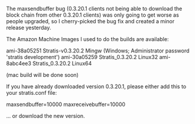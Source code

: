 The maxsendbuffer bug (0.3.20.1 clients not being able to download the block chain from other 0.3.20.1 clients) was only going to get
worse as people upgraded, so I cherry-picked the bug fix and created a minor release yesterday.

The Amazon Machine Images I used to do the builds are available:

  ami-38a05251   Stratis-v0.3.20.2 Mingw    (Windows; Administrator password 'stratis development')
  ami-30a05259   Stratis_0.3.20.2 Linux32
  ami-8abc4ee3   Stratis_0.3.20.2 Linux64

(mac build will be done soon)

If you have already downloaded version 0.3.20.1, please either add this to your stratis.conf file:

  maxsendbuffer=10000
  maxreceivebuffer=10000

... or download the new version.
